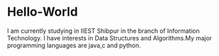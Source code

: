 # Hello-World
I am currently studying in IIEST Shibpur in the branch of Information Technology.
I have interests in Data Structures and Algorithms.My major programming languages are java,c and python.
